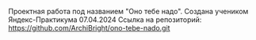 Проектная работа под названием "Оно тебе надо".
Создана учеником Яндекс-Практикума 07.04.2024
Ссылка на репозиторий: https://github.com/ArchiBright/ono-tebe-nado.git
